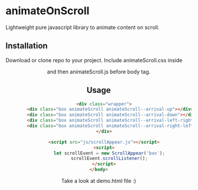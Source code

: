 # animateOnScroll
Lightweight pure javascript library to animate content on scroll. 

## Installation
Download or clone repo to your project. Include animateScroll.css inside <header> and then animateScroll.js before body tag.
  
## Usage 
```html
    <div class="wrapper">
        <div class="box animateScroll animateScroll--arrival-up"></div>
        <div class="box animateScroll animateScroll--arrival-down"></div>
        <div class="box animateScroll animateScroll--arrival-left-right"></div>
        <div class="box animateScroll animateScroll--arrival-right-left"></div>
    </div>

    <script src="js/scrollAppear.js"></script>
    <script>
        let scrollEvent = new ScrollAppear('box');
        scrollEvent.scrollListener();
    </script>
</body>

```
Take a look at demo.html file :) 
